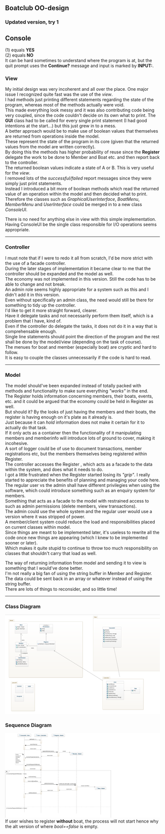 
## Boatclub OO-design
### Updated version, try 1

## Console 
(1) equals **YES**  
(2) equals **NO**  
It can be hard sometimes to understand where the program is at, but the quit prompt uses the **Continue?** message and input is marked by **INPUT:**.  

### View
My initial design was very incoherent and all over the place. One major issue I recognized quite fast was the use of the *view*.  
I had methods just printing different statements regarding the state of the program, whereas most of the methods actually were void.  
This made everything look messy and it was also contributing code being very coupled, since the code couldn't decide on its own what to print. 
The **GUI** class had to be called for every single print statement (I had good intentions at the start...) but this just grew in to a mess.  
A better approach would be to make use of boolean values that themselves are returned from operations inside the model.  
These represent the state of the program in its core (given that the returned values from the model are written correctly).  
By doing this the methods has higher probability of reuse since the **Register** delegate the work to be done to Member and Boat etc. and then report back to the controller.  
The returned boolean values indicate a state of A or B. This is very useful for the *view*.  
I removed lots of the *successful/failed* report messages since they were simply just print statements.  
Instead I introduced a bit more of boolean methods which read the returned value of an operation within the model and then decided what to print.  
Therefore the classes such as *GraphicalUserInterface*, *BoatMenu*, *MemberMenu* and *UserInterface* could be merged in to a new class *ConsoleUI*.  
  
There is no need for anything else in view with this simple implementation.  
Having ConsoleUI be the single class responsible for I/O operations seems appropriate.  


---

### Controller

I must note that if I were to redo it all from scratch, I'd be more strict with the use of a facade controller.  
During the later stages of implementation it became clear to me that the controller should be expanded and the model as well.  
The economy was not implemented in this version. Still the code has to be able to change and not break.  
An admin role seems highly appropriate for a system such as this and I didn't add it in this version.  
Even without specifically an admin class, the need would still be there for something to tidy up the controller.   
I'd like to get it more straight forward, clearer.  
Have it delegate tasks and not necessarily perform them itself, which is a problem that I have, kind of.  
Even if the controller do delegate the tasks, it does not do it in a way that is comprehensable enough.  
Single line statements should point the direction of the program and the rest shall be done by the model/view (depending on the task of course).   
The menues for boat and member (especially boat) are cryptic and hard to follow.  
It is easy to couple the classes unnecessarily if the code is hard to read.  
   

---

### Model

The model should've been expanded instead of totally packed with methods and functionality to make sure everything *"works"*  in the end.  
The Register holds information concerning members, their boats, events, etc. and it could be argued that the economy could be held in Register as well.  
But should it? By the looks of just having the members and their boats, the register is having enough on it's plate as it already is.  
Just because it can *hold* information does not make it certain for it to actually do that task.  
If it only acts as a container then the functionality of it manipulating members and memberinfo will introduce lots of ground to cover, making it incohesive.  
A sort of logger could be of use to document transactions, member registrations etc, but the members themselves being registered within Register.  
The controller accesses the Register , which acts as a facade to the data within the system, and does what it needs to do.  
I got a little frustrated when the Register started losing its *"grip"*. I really started to appreciate the benefits of planning and managing your code here.  
The regular user vs the admin shall have different privilegies when using the software, which could introduce something such as an enquiry system for members.  
Something that acts as a facade to the model with restrained access to such as admin permissions (delete members, view transactions).  
The admin could use the whole system and the regular user would use a version where it was stripped of power.  
A member/client system could reduce the load and responsibilities placed on current classes within model.  
Since things are meant to be implemented later, it's useless to rewrite all the code once new things are appearing (which I knew to be implemented sooner or later).  
Which makes it quite stupid to continue to throw too much responsibility on classes that shouldn't carry that load as well.  

The way of returning information from model and sending it to view is something that I would've done better.  
I'm not really a big fan of using the string buffer in Member and Register.  
The data could be sent back in an array or whatever instead of using the string buffer.  
There are lots of things to reconsider, and so little time! 

---


### Class Diagram
![Class diagram](img/Class_diagrams/updated_Class_Diagram.png)

### Sequence Diagram
![Sequence diagram](img/Sequence_diagrams/Registration/registration_sequence_updated.png)  
If user wishes to register **without** boat, the process will not start hence why the alt version of where *bool==false* is empty.  
